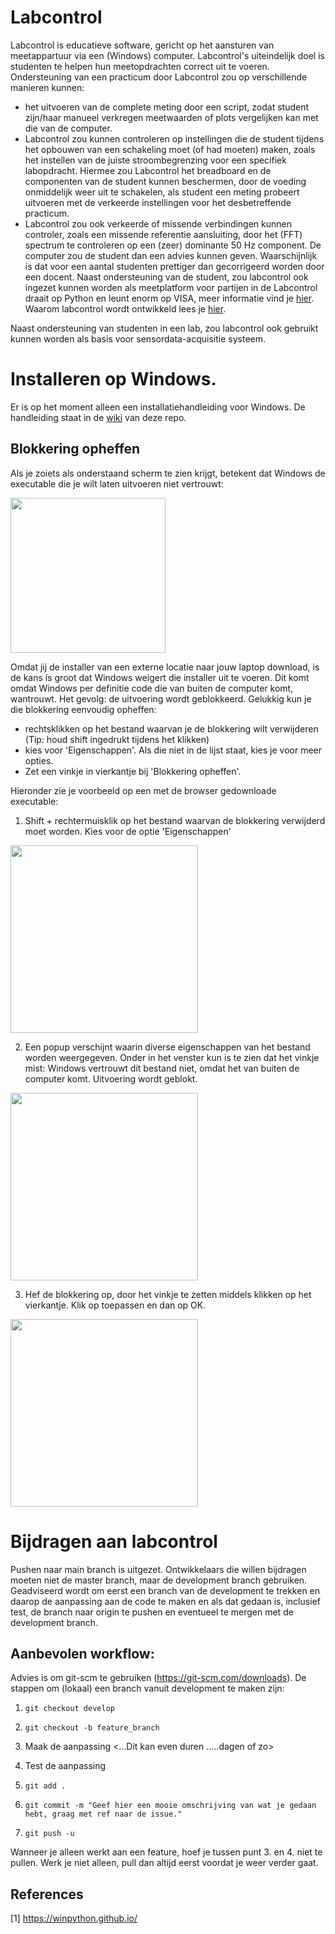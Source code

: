 # Labcontrol
Labcontrol is educatieve software, gericht op het aansturen van meetappartuur via een (Windows) computer. Labcontrol's uiteindelijk doel is studenten te helpen hun meetopdrachten correct uit te voeren. Ondersteuning van een practicum door Labcontrol zou op verschillende manieren kunnen: 
* het uitvoeren van de complete meting door een script, zodat student zijn/haar manueel verkregen meetwaarden of plots vergelijken kan met die van de computer.
* Labcontrol zou kunnen controleren op instellingen die de student tijdens het opbouwen van een schakeling moet (of had moeten) maken, zoals het instellen van de juiste stroombegrenzing voor een specifiek labopdracht. Hiermee zou Labcontrol het breadboard en de componenten van de student kunnen beschermen, door de voeding onmiddelijk weer uit te schakelen, als student een meting probeert uitvoeren met de verkeerde instellingen voor het desbetreffende practicum.
* Labcontrol zou ook verkeerde of missende verbindingen kunnen controler, zoals een missende referentie aansluiting, door het (FFT) spectrum te controleren op een (zeer) dominante 50 Hz component. De computer zou de student dan een advies kunnen geven. Waarschijnlijk is dat voor een aantal studenten prettiger dan gecorrigeerd worden door een docent.
Naast ondersteuning van de student, zou labcontrol ook ingezet kunnen worden als meetplatform voor partijen in de 
Labcontrol draait op Python en leunt enorm op VISA, meer informatie vind je [hier](https://github.com/Lectoraat-DB-S/labcontrol/wiki/Labcontrol:-wat-haal-ik-in-huis%3F). Waarom labcontrol wordt ontwikkeld lees je [hier](https://github.com/Lectoraat-DB-S/labcontrol/wiki/Waarom-Labcontrol).

Naast ondersteuning van studenten in een lab, zou labcontrol ook gebruikt kunnen worden als basis voor sensordata-acquisitie systeem.

# Installeren op Windows.
Er is op het moment alleen een installatiehandleiding voor Windows. De handleiding staat in de [wiki](https://github.com/Lectoraat-DB-S/labcontrol/wiki/Labcontroll-installatiehandleiding) van deze repo.
## Blokkering opheffen
Als je zoiets als onderstaand scherm te zien krijgt, betekent dat Windows de executable die je wilt laten uitvoeren niet vertrouwt:

<img src="https://github.com/user-attachments/assets/19957f11-656b-4084-bcf4-0575152f7a50" width="248">

Omdat jij de installer van een externe locatie naar jouw laptop download, is de kans is groot dat Windows weigert die installer uit te voeren. Dit komt omdat Windows per definitie code die van buiten de computer komt, wantrouwt. Het gevolg: de uitvoering wordt geblokkeerd. Gelukkig kun je die blokkering eenvoudig opheffen:
* rechtsklikken op het bestand waarvan je de blokkering wilt verwijderen (Tip: houd shift ingedrukt tijdens het klikken)
* kies voor 'Eigenschappen'. Als die niet in de lijst staat, kies je voor meer opties.
* Zet een vinkje in vierkantje bij 'Blokkering opheffen'.

Hieronder zie je voorbeeld op een met de browser gedownloade executable:
1. Shift + rechtermuisklik op het bestand waarvan de blokkering verwijderd moet worden. Kies voor de optie 'Eigenschappen'

<img src="https://github.com/user-attachments/assets/8e4e99bd-3e30-4967-9ff7-900b86454e42" width="300">

2. Een popup verschijnt waarin diverse eigenschappen van het bestand worden weergegeven. Onder in het venster kun is te zien dat het vinkje mist: Windows vertrouwt dit bestand niet, omdat het van buiten de computer komt. Uitvoering wordt geblokt.

<img src="https://github.com/user-attachments/assets/32f251ba-c506-4b17-8764-335477d18e31" width="300">

3. Hef de blokkering op, door het vinkje te zetten middels klikken op het vierkantje. Klik op toepassen en dan op OK.
 
<img src="https://github.com/user-attachments/assets/721ef910-efdb-4a23-a032-3ea386005aa8" width="300">

# Bijdragen aan labcontrol
Pushen naar main branch is uitgezet. Ontwikkelaars die willen bijdragen moeten niet de master branch, maar de development branch gebruiken. Geadviseerd wordt om eerst een branch van de development te trekken en daarop de aanpassing aan de code te maken en als dat gedaan is, inclusief test, de branch naar origin te pushen en eventueel te mergen met de development branch. 
## Aanbevolen workflow:
Advies is om git-scm te gebruiken (https://git-scm.com/downloads). De stappen om (lokaal) een branch vanuit development te maken zijn:

1. `git checkout develop`
  
2. `git checkout -b feature_branch`

3. Maak de aanpassing
<...Dit kan even duren .....dagen of zo>   
4. Test de aanpassing

5. `git add .`

7. `git commit -m "Geef hier een mooie omschrijving van wat je gedaan hebt, graag met ref naar de issue." `

8. `git push -u`

Wanneer je alleen werkt aan een feature, hoef je tussen punt 3. en 4. niet te pullen. Werk je niet alleen, pull dan altijd eerst voordat je weer verder gaat.

## References
<a id="1">[1]</a> 
https://winpython.github.io/
